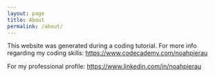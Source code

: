 ```yaml
---
layout: page
title: About
permalink: /about/
---
```


This website was generated during a coding tutorial.
For more info regarding my coding skills: https://www.codecademy.com/noahpierau

For my professional profile: https://www.linkedin.com/in/noahpierau
